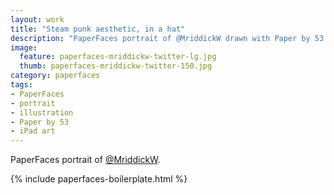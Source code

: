```yaml
---
layout: work
title: "Steam punk aesthetic, in a hat"
description: "PaperFaces portrait of @MriddickW drawn with Paper by 53 on an iPad."
image: 
  feature: paperfaces-mriddickw-twitter-lg.jpg
  thumb: paperfaces-mriddickw-twitter-150.jpg
category: paperfaces
tags: 
- PaperFaces
- portrait
- illustration
- Paper by 53
- iPad art
---
```


PaperFaces portrait of [@MriddickW](http://twitter.com/MriddickW).

{% include paperfaces-boilerplate.html %}